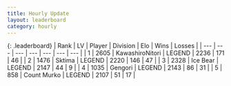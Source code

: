 ```yaml
---
title: Hourly Update
layout: leaderboard
category: hourly
---
```


{: .leaderboard}
| Rank | LV | Player | Division | Elo | Wins | Losses |
| --- | --- | --- | --- | --- | --- | --- |
| <span data-change="0">1</span> | 2605 | <span title="ID: 164871">KawashiroNitori</span> | LEGEND | <span data-change="0">2236</span> | <span data-change="0">171</span> | <span data-change="0">46</span> |
| <span data-change="0">2</span> | 1476 | <span title="ID: 353063">Sktima</span> | LEGEND | <span data-change="0">2220</span> | <span data-change="0">146</span> | <span data-change="0">47</span> |
| <span data-change="0">3</span> | 2328 | <span title="ID: 417840">Ice Bear</span> | LEGEND | <span data-change="0">2147</span> | <span data-change="0">44</span> | <span data-change="0">9</span> |
| <span data-change="0">4</span> | 1035 | <span title="ID: 294236">Gengori</span> | LEGEND | <span data-change="0">2143</span> | <span data-change="0">86</span> | <span data-change="0">31</span> |
| <span data-change="0">5</span> | 858 | <span title="ID: 498323">Count Murko</span> | LEGEND | <span data-change="0">2107</span> | <span data-change="0">51</span> | <span data-change="0">17</span> |